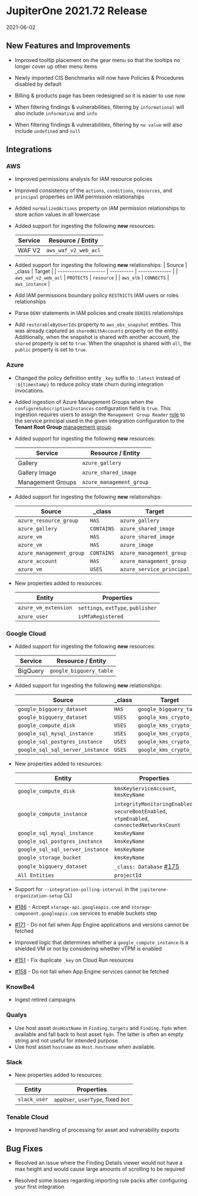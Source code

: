 # JupiterOne 2021.72 Release

2021-06-02

## New Features and Improvements

- Improved tooltip placement on the gear menu so that the tooltips no longer cover up other menu items

- Newly imported CIS Benchmarks will now have Policies & Procedures disabled by default

- Billing & products page has been redesigned so it is easier to use now

- When filtering findings & vulnerabilities, filtering by `informational` will also include `informative` and `info`

- When filtering findings & vulnerabilities, filtering by `no value` will also include `undefined` and `null`

## Integrations

### AWS

- Improved permissions analysis for IAM resource policies
- Improved consistency of the `actions`, `conditions`, `resources`, and
  `principal` properties on IAM permission relationships

- Added `normalizedActions` property on IAM permission relationships to store
  action values in all lowercase

- Added support for ingesting the following **new** resources:

  | Service | Resource / Entity    |
  | ------- | -------------------- |
  | WAF V2  | `aws_waf_v2_web_acl` |

- Added support for ingesting the following **new** relationships:
  | Source               | \_class    | Target         |
  | -------------------- | ---------- | -------------- |
  | `aws_waf_v2_web_acl` | `PROTECTS` | `resource`     |
  | `aws_elb`            | `CONNECTS` | `aws_instance` |

- Add IAM permissions boundary policy `RESTRICTS` IAM users or roles
  relationships

- Parse `DENY` statements in IAM policies and create `DENIES` relationships

- Add `restorableByUserIds` property to `aws_ebs_snapshot` entities. This was
  already captured as `sharedWithAccounts` property on the entity. Additionally,
  when the snapshot is shared with another account, the `shared` property is set
  to `true`. When the snapshot is shared with `all`, the `public` property is
  set to `true`.

### Azure

- Changed the policy definition entity `_key` suffix to `:latest` instead of
  `:${timestamp}` to reduce policy state churn during integration invocations.

- Added ingestion of Azure Management Groups when the
  `configureSubscriptionInstances` configuration field is `true`. This ingestion
  requires users to assign the `Management Group Reader`
  [role](https://docs.microsoft.com/en-us/azure/role-based-access-control/built-in-roles#management-group-reader)
  to the service principal used in the given integration configuration to the **Tenant Root Group** [management group](https://docs.microsoft.com/en-us/azure/governance/management-groups/overview#root-management-group-for-each-directory).


- Added support for ingesting the following **new** resources:

  | Service           | Resource / Entity        |
  | ----------------- | ------------------------ |
  | Gallery           | `azure_gallery`          |
  | Gallery Image     | `azure_shared_image`     |
  | Management Groups | `azure_management_group` |


- Added support for ingesting the following **new** relationships:

  | Source                   | \_class    | Target                    |
  | ------------------------ | ---------- | ------------------------- |
  | `azure_resource_group`   | `HAS`      | `azure_gallery`           |
  | `azure_gallery`          | `CONTAINS` | `azure_shared_image`      |
  | `azure_vm`               | `HAS`      | `azure_shared_image`      |
  | `azure_vm`               | `HAS`      | `azure_image`             |
  | `azure_management_group` | `CONTAINS` | `azure_management_group`  |
  | `azure_account`          | `HAS`      | `azure_management_group`  |
  | `azure_vm`               | `USES`     | `azure_service_principal` |



- New properties added to resources:

  | Entity               | Properties                         |
  | -------------------- | ---------------------------------- |
  | `azure_vm_extension` | `settings`, `extType`, `publisher` |
  | `azure_user`         | `isMfaRegistered`                  |

### Google Cloud

- Added support for ingesting the following **new** resources:

  | Service  | Resource / Entity       |
  | -------- | ----------------------- |
  | BigQuery | `google_bigquery_table` |

- Added support for ingesting the following **new** relationships:

  | Source                           | \_class | Target                  |
  | -------------------------------- | ------- | ----------------------- |
  | `google_bigquery_dataset`        | `HAS`   | `google_bigquery_table` |
  | `google_bigquery_dataset`        | `USES`  | `google_kms_crypto_key` |
  | `google_compute_disk`            | `USES`  | `google_kms_crypto_key` |
  | `google_sql_mysql_instance`      | `USES`  | `google_kms_crypto_key` |
  | `google_sql_postgres_instance`   | `USES`  | `google_kms_crypto_key` |
  | `google_sql_sql_server_instance` | `USES`  | `google_kms_crypto_key` |


- New properties added to resources:

  | Entity                           | Properties                                                                                 |
  | -------------------------------- | ------------------------------------------------------------------------------------------ |
  | `google_compute_disk`            | `kmsKeyServiceAccount`, `kmsKeyName`                                                       |
  | `google_compute_instance`        | `integrityMonitoringEnabled`, `secureBootEnabled`, `vtpmEnabled`, `connectedNetworksCount` |
  | `google_sql_mysql_instance`      | `kmsKeyName`                                                                               |
  | `google_sql_postgres_instance`   | `kmsKeyName`                                                                               |
  | `google_sql_sql_server_instance` | `kmsKeyName`                                                                               |
  | `google_storage_bucket`          | `kmsKeyName`                                                                               |
  | `google_bigquery_dataset`        | `_class: Database` [#175](https://github.com/JupiterOne/graph-google-cloud/issues/175)     |
  | `All Entities`                   | `projectId`                                                                                |


- Support for `--integration-polling-interval` in the
  `jupiterone-organization-setup` CLI

- [#186](https://github.com/JupiterOne/graph-google-cloud/issues/186) - Accept
  `storage-api.googleapis.com` and `storage-component.googleapis.com` services
  to enable buckets step

- [#171](https://github.com/JupiterOne/graph-google-cloud/issues/171) - Do not
  fail when App Engine applications and versions cannot be fetched

- Improved logic that determines whether a `google_compute_instance` is a
  shielded VM or not by considering whether vTPM is enabled

- [#151](https://github.com/JupiterOne/graph-google-cloud/issues/151) - Fix
  duplicate `_key` on Cloud Run resources

- [#158](https://github.com/JupiterOne/graph-google-cloud/issues/158) - Do not
  fail when App Engine services cannot be fetched

### KnowBe4

- Ingest retired campaigns

### Qualys

- Use host asset `dnsHostName` in `Finding.targets` and `Finding.fqdn` when
  available and fall back to host asset `fqdn`. The latter is often an empty
  string and not useful for intended purpose.
- Use host asset `hostname` as `Host.hostname` when available.

### Slack

- New properties added to resources:

  | Entity       | Properties                         |
  | ------------ | ---------------------------------- |
  | `slack_user` | `appUser`, `userType`, fixed `bot` |

### Tenable Cloud

- Improved handling of processing for asset and vulnerability exports

## Bug Fixes
 
- Resolved an issue where the Finding Details viewer would not have a max height
  and would cause large amounts of scrolling to be required

- Resolved some issues regarding importing rule packs after configuring your
  first integration
